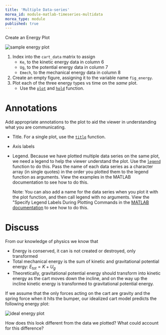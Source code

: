 ```yaml
---
title: 'Multiple Data-series'
morea_id: module-matlab-timeseries-multidata
morea_type: module
published: true
---
```

Create an Energy Plot

![sample energy plot](pix/incline_cart_energy.png) <!-- {.screencap} -->

1. Index into the `cart_data` matrix to assign
   - `Ke`, to the kinetic energy data in column 6
   - `Ug`, to the potential energy data in column 7
   - `Emech`, to the mechanical energy data in column 8
2. Create an empty figure, assigning it to the variable name `fig_energy`.
3. Plot each of the three energy types vs time on the *same* plot.
   - Use the
     [`plot`](https://www.mathworks.com/help/matlab/ref/plot.html) and
     [`hold`](https://www.mathworks.com/help/matlab/ref/hold.html)
     function.
	 
# Annotations

Add appropriate annotations to the plot to aid the viewer in
understanding what you are communicating.

- Title. For a single plot, use the [`title`](https://www.mathworks.com/help/matlab/ref/title.html) function.
- Axis labels
- Legend. Because we have plotted multiple data series on the same
  plot, we need a legend to help the viewer understand the plot. Use
  the
  [`legend`](https://www.mathworks.com/help/matlab/ref/legend.html)
  function to do this. Pass the name of each data series as a
  character array (in single quotes) in the order you plotted them to
  the legend function as arguments. View the examples in the MATLAB
  documentation to see how to do this.
  
  Note: You can also add a name for the data series when you plot it
  with the plot function, and then call legend with no arguments. View
  the "Specify Legend Labels During Plotting Commands in the [MATLAB
  documentation](https://www.mathworks.com/help/matlab/ref/legend.html) to see how to do this. <!-- {p:.alert .alert-info} -->
  
# Discuss

From our knowledge of physics we know that 

- Energy is conserved, it can is not created or destroyed, only transformed
- Total mechanical energy is the sum of kinetic and gravitational potential energy: $E_{tot} = K + U_{g}$
- Theoretically, gravitational potential energy should transform into
  kinetic energy as the cart moves down the incline, and on the way up
  the incline kinetic energy is transformed to gravitational potential
  energy.

If we assume that the only forces acting on the cart are gravity and
the spring force when it hits the bumper, our idealized cart model predicts the following energy plot:

![ideal energy plot](pix/model_incline_cart_sansfriction_energy.png) <!-- {.screencap} -->

How does this look different from the data we plotted? What could account for this difference?
